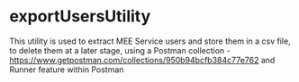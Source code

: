 # exportUsersUtility
This utility is used to extract MEE Service users and store them in a csv file, to delete them at a later stage, using a Postman collection - https://www.getpostman.com/collections/950b94bcfb384c77e762 and Runner feature within Postman
